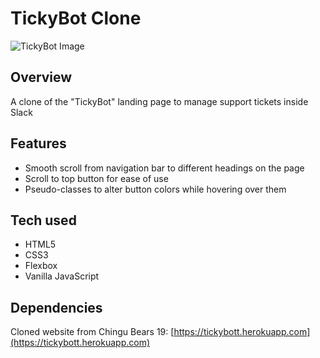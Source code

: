 # TickyBot Clone
![TickyBot Image](https://i.postimg.cc/fTj8SsNy/Ticky-Bot-Hero-Image.png)
## Overview
A clone of the "TickyBot" landing page to manage support tickets inside Slack
## Features
* Smooth scroll from navigation bar to different headings on the page
* Scroll to top button for ease of use
* Pseudo-classes to alter button colors while hovering over them
## Tech used
* HTML5 
* CSS3 
* Flexbox 
* Vanilla JavaScript
## Dependencies
Cloned website from Chingu Bears 19: [https://tickybott.herokuapp.com](https://tickybott.herokuapp.com)
